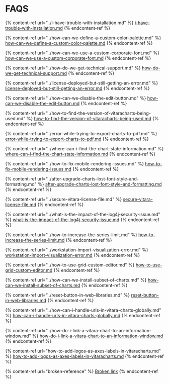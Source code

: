 # FAQS

{% content-ref url="../i-have-trouble-with-installation.md" %}
[i-have-trouble-with-installation.md](../i-have-trouble-with-installation.md)
{% endcontent-ref %}

{% content-ref url="../how-can-we-define-a-custom-color-palette.md" %}
[how-can-we-define-a-custom-color-palette.md](../how-can-we-define-a-custom-color-palette.md)
{% endcontent-ref %}

{% content-ref url="../how-can-we-use-a-custom-corporate-font.md" %}
[how-can-we-use-a-custom-corporate-font.md](../how-can-we-use-a-custom-corporate-font.md)
{% endcontent-ref %}

{% content-ref url="../how-do-we-get-technical-support.md" %}
[how-do-we-get-technical-support.md](../how-do-we-get-technical-support.md)
{% endcontent-ref %}

{% content-ref url="../license-deployed-but-still-getting-an-error.md" %}
[license-deployed-but-still-getting-an-error.md](../license-deployed-but-still-getting-an-error.md)
{% endcontent-ref %}

{% content-ref url="../how-can-we-disable-the-edit-button.md" %}
[how-can-we-disable-the-edit-button.md](../how-can-we-disable-the-edit-button.md)
{% endcontent-ref %}

{% content-ref url="../how-to-find-the-version-of-vitaracharts-being-used.md" %}
[how-to-find-the-version-of-vitaracharts-being-used.md](../how-to-find-the-version-of-vitaracharts-being-used.md)
{% endcontent-ref %}

{% content-ref url="../error-while-trying-to-export-charts-to-pdf.md" %}
[error-while-trying-to-export-charts-to-pdf.md](../error-while-trying-to-export-charts-to-pdf.md)
{% endcontent-ref %}

{% content-ref url="../where-can-i-find-the-chart-state-information.md" %}
[where-can-i-find-the-chart-state-information.md](../where-can-i-find-the-chart-state-information.md)
{% endcontent-ref %}

{% content-ref url="../how-to-fix-mobile-rendering-issues.md" %}
[how-to-fix-mobile-rendering-issues.md](../how-to-fix-mobile-rendering-issues.md)
{% endcontent-ref %}

{% content-ref url="../after-upgrade-charts-lost-font-style-and-formatting.md" %}
[after-upgrade-charts-lost-font-style-and-formatting.md](../after-upgrade-charts-lost-font-style-and-formatting.md)
{% endcontent-ref %}

{% content-ref url="../secure-vitara-license-file.md" %}
[secure-vitara-license-file.md](../secure-vitara-license-file.md)
{% endcontent-ref %}

{% content-ref url="../what-is-the-impact-of-the-log4j-security-issue.md" %}
[what-is-the-impact-of-the-log4j-security-issue.md](../what-is-the-impact-of-the-log4j-security-issue.md)
{% endcontent-ref %}

{% content-ref url="../how-to-increase-the-series-limit.md" %}
[how-to-increase-the-series-limit.md](../how-to-increase-the-series-limit.md)
{% endcontent-ref %}

{% content-ref url="../workstation-import-visualization-error.md" %}
[workstation-import-visualization-error.md](../workstation-import-visualization-error.md)
{% endcontent-ref %}

{% content-ref url="../how-to-use-grid-custom-editor.md" %}
[how-to-use-grid-custom-editor.md](../how-to-use-grid-custom-editor.md)
{% endcontent-ref %}

{% content-ref url="../how-can-we-install-subset-of-charts.md" %}
[how-can-we-install-subset-of-charts.md](../how-can-we-install-subset-of-charts.md)
{% endcontent-ref %}

{% content-ref url="../reset-button-in-web-libraries.md" %}
[reset-button-in-web-libraries.md](../reset-button-in-web-libraries.md)
{% endcontent-ref %}

{% content-ref url="../how-can-i-handle-urls-in-vitara-charts-globally.md" %}
[how-can-i-handle-urls-in-vitara-charts-globally.md](../how-can-i-handle-urls-in-vitara-charts-globally.md)
{% endcontent-ref %}

{% content-ref url="../how-do-i-link-a-vitara-chart-to-an-information-window.md" %}
[how-do-i-link-a-vitara-chart-to-an-information-window.md](../how-do-i-link-a-vitara-chart-to-an-information-window.md)
{% endcontent-ref %}

{% content-ref url="how-to-add-logos-as-axes-labels-in-vitaracharts.md" %}
[how-to-add-logos-as-axes-labels-in-vitaracharts.md](how-to-add-logos-as-axes-labels-in-vitaracharts.md)
{% endcontent-ref %}

{% content-ref url="broken-reference" %}
[Broken link](broken-reference)
{% endcontent-ref %}
